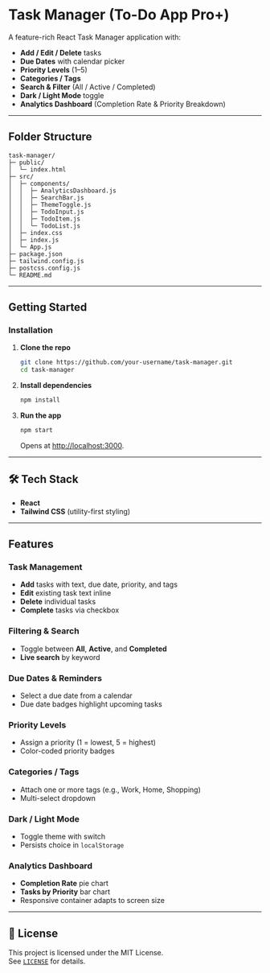 # Task Manager (To-Do App Pro+)

A feature-rich React Task Manager application with:

-  **Add / Edit / Delete** tasks  
-  **Due Dates** with calendar picker  
-  **Priority Levels** (1–5)  
-  **Categories / Tags**  
-  **Search & Filter** (All / Active / Completed)  
-  **Dark / Light Mode** toggle  
-  **Analytics Dashboard** (Completion Rate & Priority Breakdown)  


---

##  Folder Structure

```
task-manager/
├─ public/
│  └─ index.html
├─ src/
│  ├─ components/
│  │  ├─ AnalyticsDashboard.js
│  │  ├─ SearchBar.js
│  │  ├─ ThemeToggle.js
│  │  ├─ TodoInput.js
│  │  ├─ TodoItem.js
│  │  └─ TodoList.js
│  ├─ index.css
│  ├─ index.js
│  └─ App.js
├─ package.json
├─ tailwind.config.js
├─ postcss.config.js
└─ README.md
```

---

##  Getting Started



### Installation

1. **Clone the repo**  
   ```bash
   git clone https://github.com/your-username/task-manager.git
   cd task-manager
   ```

2. **Install dependencies**  
   ```bash
   npm install
   ```

3. **Run the app**  
   ```bash
   npm start
   ```
   Opens at [http://localhost:3000](http://localhost:3000).

---

## 🛠 Tech Stack

- **React**  
- **Tailwind CSS** (utility-first styling)  


---

##  Features

### Task Management

- **Add** tasks with text, due date, priority, and tags  
- **Edit** existing task text inline  
- **Delete** individual tasks  
- **Complete** tasks via checkbox   

### Filtering & Search

- Toggle between **All**, **Active**, and **Completed**  
- **Live search** by keyword  

### Due Dates & Reminders

- Select a due date from a calendar  
- Due date badges highlight upcoming tasks  

### Priority Levels

- Assign a priority (1 = lowest, 5 = highest)  
- Color-coded priority badges  

### Categories / Tags

- Attach one or more tags (e.g., Work, Home, Shopping)  
- Multi-select dropdown  

### Dark / Light Mode

- Toggle theme with switch  
- Persists choice in `localStorage`  

### Analytics Dashboard

- **Completion Rate** pie chart  
- **Tasks by Priority** bar chart  
- Responsive container adapts to screen size  

---

## 📄 License

This project is licensed under the MIT License.  
See [`LICENSE`](LICENSE) for details.
